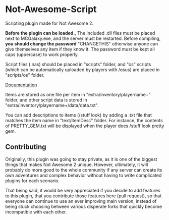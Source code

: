 # Not-Awesome-Script
Scripting plugin made for Not Awesome 2.


**Before the plugin can be loaded.**, The included .dll files must be placed next to MCGalaxy.exe, and the server must be restarted. Before compiling, **you should change the password** "CHANGETHIS" otherwise anyone can give themselves any item if they know it. The password must be kept all caps (uppercase) to work properly.

Script files (.nas) should be placed in "scripts" folder, and "os" scripts (which can be automatically uploaded by players with /osus) are placed in "scripts/os" folder.

[Documentation](https://dl.dropboxusercontent.com/s/tp9tr21k0dr2qpq/ScriptGuide2.txt)


Items are stored as one file per item in "extra/inventory/playername+" folder, and other script data is stored in "extra/inventory/playername+/data/data.txt".

You can add descriptions to items (/stuff look) by adding a .txt file that matches the item name in "text/itemDesc" folder. For instance, the contents of PRETTY_GEM.txt will be displayed when the player does /stuff look pretty gem.

## Contributing

Originally, this plugin was going to stay private, as it is one of the biggest things that makes Not Awesome 2 unique. However, ultimately, it will probably do more good to the whole community if any server can create its own adventures and complex behavior without having to write complicated plugins for each scenario.

That being said, it would be very appreciated if you decide to add features to this plugin, that you contribute those features here (pull request), so that everyone can continue to use an ever improving main version, instead of being stuck choosing between various disperate forks that quickly become incompatible with each other.